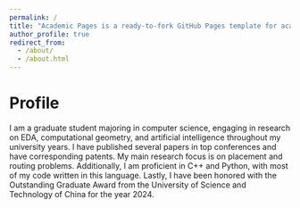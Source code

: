 ```yaml
---
permalink: /
title: "Academic Pages is a ready-to-fork GitHub Pages template for academic personal websites"
author_profile: true
redirect_from: 
  - /about/
  - /about.html
---
```


Profile
======
I am a graduate student majoring in computer science, engaging in research on EDA, computational geometry, and artificial intelligence throughout my university years. I have published several papers in top conferences and have corresponding patents. My main research focus is on placement and routing problems. Additionally, I am proficient in C++ and Python, with most of my code written in this language. Lastly, I have been honored with the Outstanding Graduate Award from the University of Science and Technology of China for the year 2024.
